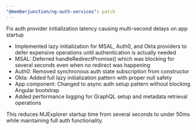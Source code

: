 ```yaml
---
"@memberjunction/ng-auth-services": patch
---
```


Fix auth provider initialization latency causing multi-second
delays on app startup

- Implemented lazy initialization for MSAL, Auth0, and Okta
  providers to defer expensive operations until authentication is
  actually needed
- MSAL: Deferred handleRedirectPromise() which was blocking for
  several seconds even when no redirect was happening
- Auth0: Removed synchronous auth state subscription from
  constructor
- Okta: Added full lazy initialization pattern with proper null
  safety
- App component: Changed to async auth setup pattern without
  blocking Angular bootstrap
- Added performance logging for GraphQL setup and metadata
  retrieval operations

This reduces MJExplorer startup time from several seconds to under
50ms while maintaining full auth functionality.
